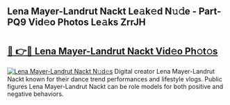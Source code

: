 ## Lena Mayer-Landrut Nackt Le𝚊k𝚎d N𝚞𝚍e - Part-PQ9 Vid𝚎o Photos Le𝚊ks ZrrJH

# <h2><a href="http://fb3i5n.evod.top/?m=Lena+Mayer-Landrut+Nackt">🔗 👉🔴 Lena Mayer-Landrut Nackt Vid𝚎o Ph𝚘t𝚘s</a></h2>

[![Lena Mayer-Landrut Nackt N𝚞d𝚎s](https://i.imgur.com/8V9OHl7.gif)](http://fb3i5n.evod.top/?m=Lena+Mayer-Landrut+Nackt)
Digital creator Lena Mayer-Landrut Nackt known for their dance trend performances and lifestyle vlogs. Public figures Lena Mayer-Landrut Nackt can be role models for both positive and negative behaviors. 
